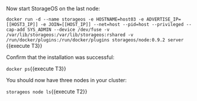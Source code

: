Now start StorageOS on the last node:

`docker run -d --name storageos -e HOSTNAME=host03 -e ADVERTISE_IP=[[HOST3_IP]] -e JOIN=[[HOST_IP]] --net=host --pid=host --privileged --cap-add SYS_ADMIN --device /dev/fuse -v /var/lib/storageos:/var/lib/storageos:rshared -v /run/docker/plugins:/run/docker/plugins storageos/node:0.9.2 server `{{execute T3}}

Confirm that the installation was successful:

`docker ps`{{execute T3}}

You should now have three nodes in your cluster:

`storageos node ls`{{execute T2}}
